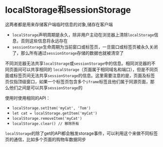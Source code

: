 # localStorage和sessionStorage

这两者都是用来存储客户端临时信息的对象,储存在客户端

* `localStorage`声明周期是永久，除非用户主动在浏览器上清除`localStorage`信息，否则这些信息将永远存在
* `sessionStorage`生命周期为当前窗口或标签页，一旦窗口或标签页被永久关闭了，那么所有通过`sessionStorage`存储的数据也就被清空了

不同浏览器无法共享`localStorage`或`sessionStorage`中的信息。相同浏览器的不同页面间可以共享相同的 `localStorage`（页面属于相同域名和端口），但是不同页面或标签页间无法共享`sessionStorage`的信息。这里需要注意的是，页面及标签页仅指顶级窗口，如果一个标签页包含多个`iframe`标签且他们属于同源页面，那么他们之间是可以共享`sessionStorage`的

使用时使用相同的API：

* `localStorage.setItem('myCat', 'Tom')`
* `let cat = localStorage.getItem('myCat')`
* `localStorage.removeItem('myCat')`
* `localStorage.clear()	// 移除所有`

`localStorage`的除了get的API都会触发storage事件，可以利用这个来做不同标签页的通信，比如多个页面的购物车数据同步